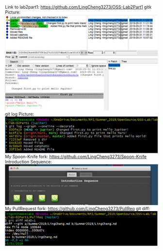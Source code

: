 Link to lab2part1: https://github.com/LingCheng3273/OSS-Lab2Part1
gitk Picture: ![gitk](gitk.png)
git log Picture: ![gitlog](gitlog.png)
My Spoon-Knife fork: https://github.com/LingCheng3273/Spoon-Knife
Introduction Sequence: ![Introduction Sequence](IntroSequence.png)
My PullRequest fork: https://github.com/LingCheng3273/PullReq
git diff: ![gitdif](gitdif.png)
